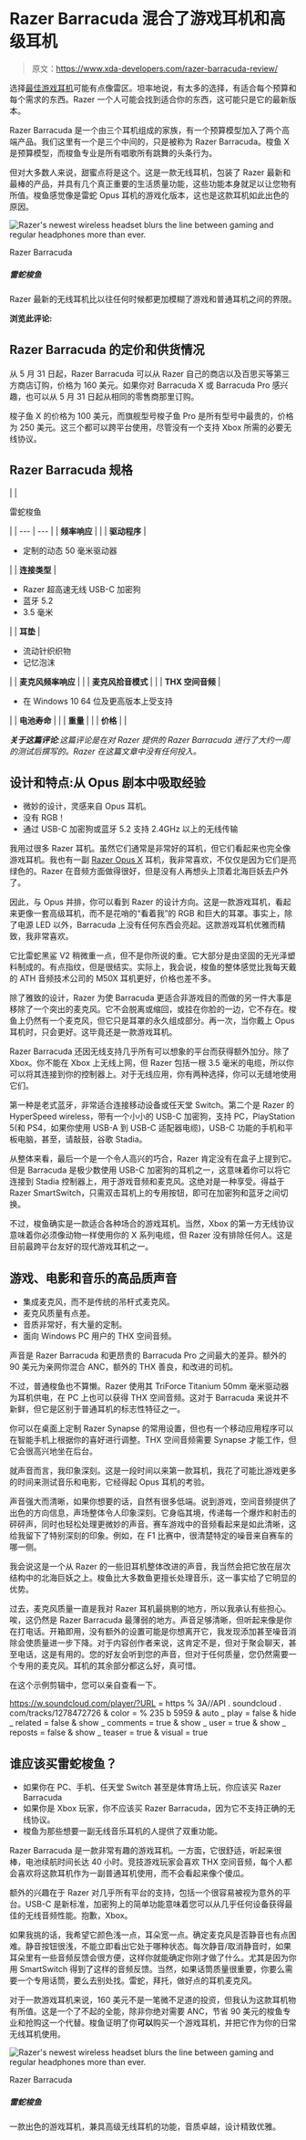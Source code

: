# Razer Barracuda 混合了游戏耳机和高级耳机

> 原文：<https://www.xda-developers.com/razer-barracuda-review/>

选择[最佳游戏耳机](https://www.xda-developers.com/best-gaming-headset/)可能有点像雷区。坦率地说，有太多的选择，有适合每个预算和每个需求的东西。Razer 一个人可能会找到适合你的东西，这可能只是它的最新版本。

Razer Barracuda 是一个由三个耳机组成的家族，有一个预算模型加入了两个高端产品。我们这里有一个是三个中间的，只是被称为 Razer Barracuda。梭鱼 X 是预算模型，而梭鱼专业是所有唱歌所有跳舞的头条行为。

但对大多数人来说，甜蜜点将是这个。这是一款无线耳机，包装了 Razer 最新和最棒的产品，并具有几个真正重要的生活质量功能，这些功能本身就足以让您物有所值。梭鱼感觉像是雷蛇 Opus 耳机的游戏化版本，这也是这款耳机如此出色的原因。

 <picture>![Razer's newest wireless headset blurs the line between gaming and regular headphones more than ever.](img/b22c62c6e617c2449d4d1fe4e518cf4c.png)</picture> 

Razer Barracuda

##### 雷蛇梭鱼

Razer 最新的无线耳机比以往任何时候都更加模糊了游戏和普通耳机之间的界限。

**浏览此评论:**

## Razer Barracuda 的定价和供货情况

从 5 月 31 日起，Razer Barracuda 可以从 Razer 自己的商店以及百思买等第三方商店订购，价格为 160 美元。如果你对 Barracuda X 或 Barracuda Pro 感兴趣，也可以从 5 月 31 日起从相同的零售商那里订购。

梭子鱼 X 的价格为 100 美元，而旗舰型号梭子鱼 Pro 是所有型号中最贵的，价格为 250 美元。这三个都可以跨平台使用，尽管没有一个支持 Xbox 所需的必要无线协议。

## Razer Barracuda 规格

|  | 

雷蛇梭鱼

 |
| --- | --- |
| **频率响应** |  |
| **驱动程序** | 

*   定制的动态 50 毫米驱动器

 |
| **连接类型** | 

*   Razer 超高速无线 USB-C 加密狗
*   蓝牙 5.2
*   3.5 毫米

 |
| **耳垫** | 

*   流动针织织物
*   记忆泡沫

 |
| **麦克风频率响应** |  |
| **麦克风拾音模式** |  |
| **THX 空间音频** | 

*   在 Windows 10 64 位及更高版本上受支持

 |
| **电池寿命** |  |
| **重量** |  |
| **价格** |  |

***关于这篇评论**:这篇评论是在对 Razer 提供的 Razer Barracuda 进行了大约一周的测试后撰写的。Razer 在这篇文章中没有任何投入。*

## 设计和特点:从 Opus 剧本中吸取经验

*   微妙的设计，灵感来自 Opus 耳机。
*   没有 RGB！
*   通过 USB-C 加密狗或蓝牙 5.2 支持 2.4GHz 以上的无线传输

我用过很多 Razer 耳机。虽然它们通常是非常好的耳机，但它们看起来也完全像游戏耳机。我也有一副 [Razer Opus X](https://www.xda-developers.com/razer-opus-x-review/) 耳机，我非常喜欢，不仅仅是因为它们是亮绿色的。Razer 在音频方面做得很好，但是没有人再想头上顶着北海巨妖去户外了。

因此，与 Opus 并排，你可以看到 Razer 的设计方向。这是一款游戏耳机，看起来更像一套高级耳机，而不是花哨的“看着我”的 RGB 和巨大的耳罩。事实上，除了电源 LED 以外，Barracuda 上没有任何东西会亮起。这款游戏耳机优雅而精致，我非常喜欢。

它比雷蛇黑鲨 V2 稍微重一点，但不是你所说的重。它大部分是由坚固的无光泽塑料制成的。有点指纹，但是很结实。实际上，我会说，梭鱼的整体感觉比我每天戴的 ATH 音频技术公司的 M50X 耳机更好，价格也差不多。

除了雅致的设计，Razer 为使 Barracuda 更适合非游戏目的而做的另一件大事是移除了一个突出的麦克风。它不会脱离或缩回，或挂在你脸的一边，它不存在。梭鱼上仍然有一个麦克风，但它只是耳罩的永久组成部分。再一次，当你戴上 Opus 耳机时，只会更好。这毕竟还是一款游戏耳机。

Razer Barracuda 还因无线支持几乎所有可以想象的平台而获得额外加分。除了 Xbox。你不能在 Xbox 上无线上网，但 Razer 包括一根 3.5 毫米的电缆，所以你可以将其连接到你的控制器上。对于无线应用，你有两种选择，你可以无缝地使用它们。

第一种是老式蓝牙，非常适合连接移动设备或任天堂 Switch。第二个是 Razer 的 HyperSpeed wireless，带有一个小小的 USB-C 加密狗，支持 PC，PlayStation 5(和 PS4，如果你使用 USB-A 到 USB-C 适配器电缆)，USB-C 功能的手机和平板电脑，甚至，请敲鼓，谷歌 Stadia。

从整体来看，最后一个是一个令人高兴的巧合，Razer 肯定没有在盒子上提到它。但是 Barracuda 是极少数使用 USB-C 加密狗的耳机之一，这意味着你可以将它连接到 Stadia 控制器上，用于游戏音频和麦克风。这绝对是一种享受。得益于 Razer SmartSwitch，只需双击耳机上的专用按钮，即可在加密狗和蓝牙之间切换。

不过，梭鱼确实是一款适合各种场合的游戏耳机。当然，Xbox 的第一方无线协议意味着你必须像动物一样使用你的 X 系列电缆，但 Razer 没有排除任何人。这是目前最跨平台友好的现代游戏耳机之一。

## 游戏、电影和音乐的高品质声音

*   集成麦克风，而不是传统的吊杆式麦克风。
*   麦克风质量有点差。
*   音质非常好，有大量的定制。
*   面向 Windows PC 用户的 THX 空间音频。

声音是 Razer Barracuda 和更昂贵的 Barracuda Pro 之间最大的差异。额外的 90 美元为亲网你混合 ANC，额外的 THX 善良，和改进的司机。

不过，普通梭鱼也不算懒。Razer 使用其 TriForce Titanium 50mm 毫米驱动器为耳机供电，在 PC 上也可以获得 THX 空间音频。这对于 Barracuda 来说并不新鲜，但它是区别于普通耳机的标志性特征之一。

你可以在桌面上定制 Razer Synapse 的常用设置，但也有一个移动应用程序可以在智能手机上根据你的喜好进行调整。THX 空间音频需要 Synapse 才能工作，但它会很高兴地坐在后台。

就声音而言，我印象深刻。这是一段时间以来第一款耳机，我花了可能比游戏更多的时间来测试音乐和电影，它经得起 Opus 耳机的考验。

声音强大而清晰，如果你想要的话，自然有很多低端。说到游戏，空间音频提供了出色的方向信息，声场整体令人印象深刻。它身临其境，传递每一个爆炸和射击的砰砰声，同时也轻松处理更微妙的声音。赛车游戏中的音频看起来是如此清晰，这给我留下了特别深刻的印象。例如，在 F1 比赛中，很清楚特定的噪音来自赛车的哪一侧。

我会说这是一个从 Razer 的一些旧耳机整体改进的声音，我当然会把它放在层次结构中的北海巨妖之上。梭鱼比大多数鱼更擅长处理音乐，这一事实给了它明显的优势。

过去，麦克风质量一直是我对 Razer 耳机最挑剔的地方，所以我承认有些担心。唉，这仍然是 Razer Barracuda 最薄弱的地方。声音足够清晰，但听起来像是你在打电话。开箱即用，没有额外的设置可能是你想离开它，我发现添加甚至噪音消除会使质量进一步下降。对于内容创作者来说，这肯定不是，但对于聚会聊天，甚至电话，这是有用的。您的好友会听到您的声音，但对于任何质量，您仍然需要一个专用的麦克风。耳机的其余部分都这么好，真可惜。

在这个示例剪辑中，您可以亲自查看一下。

https://w.soundcloud.com/player/?URL = https % 3A//API . soundcloud . com/tracks/1278472726 & color = % 235 b 5959 & auto _ play = false & hide _ related = false & show _ comments = true & show _ user = true & show _ reposts = false & show _ teaser = true & visual = true

## 谁应该买雷蛇梭鱼？

*   如果你在 PC、手机、任天堂 Switch 甚至是体育场上玩，你应该买 Razer Barracuda
*   如果你是 Xbox 玩家，你不应该买 Razer Barracuda，因为它不支持正确的无线协议。
*   梭鱼为那些想要一副无线音乐耳机的人提供了双重功能。

Razer Barracuda 是一款非常有趣的游戏耳机。一方面，它很舒适，听起来很棒，电池续航时间长达 40 小时。竞技游戏玩家会喜欢 THX 空间音频，每个人都会喜欢将这款耳机作为一副普通耳机使用，而不会看起来像个傻瓜。

额外的兴趣在于 Razer 对几乎所有平台的支持，包括一个很容易被视为意外的平台。USB-C 是新标准，加密狗上的简单功能意味着您可以从几乎任何设备获得最佳的无线音频性能。抱歉，Xbox。

如果我挑的话，我希望它颜色浅一点，耳朵宽一点。确定麦克风是否静音也有点困难。静音按钮很浅，不能立即看出它处于哪种状态。每次静音/取消静音时，如果耳朵里有一些音频反馈会很方便，这样你就能确定你刚才做了什么。尤其是因为你用 SmartSwitch 得到了这样的音频反馈。当然，如果话筒质量很重要，你要么需要一个专用话筒，要么去别处找。雷蛇，拜托，做好点的耳机麦克风。

对于一款游戏耳机来说，160 美元不是一笔微不足道的投资，但我认为这款耳机物有所值。这是一个了不起的全能，除非你绝对需要 ANC，节省 90 美元的梭鱼专业和抢购这一个代替。梭鱼证明了你**可以**购买一个游戏耳机，并把它作为你的日常无线耳机使用。

 <picture>![Razer's newest wireless headset blurs the line between gaming and regular headphones more than ever.](img/b22c62c6e617c2449d4d1fe4e518cf4c.png)</picture> 

Razer Barracuda

##### 雷蛇梭鱼

一款出色的游戏耳机，兼具高级无线耳机的功能，音质卓越，设计精致优雅。
